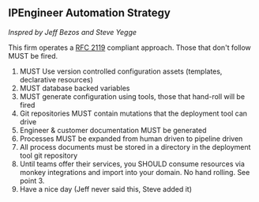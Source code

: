 ## IPEngineer Automation Strategy
*Inspred by Jeff Bezos and Steve Yegge*

This firm operates a [RFC 2119](https://www.ietf.org/rfc/rfc2119.txt) compliant approach. Those that don't follow MUST be fired. 

1.  MUST Use version controlled configuration assets (templates, declarative resources)
2.  MUST database backed variables
3.  MUST generate configuration using tools, those that hand-roll will be fired
4.  Git repositories MUST contain mutations that the deployment tool can drive
5.  Engineer & customer documentation MUST be generated
6.  Processes MUST be expanded from human driven to pipeline driven
7.  All process documents must be stored in a directory in the deployment tool git repository
8.  Until teams offer their services, you SHOULD consume resources via monkey integrations and import into your domain. No hand rolling. See point 3.
9.  Have a nice day (Jeff never said this, Steve added it)
